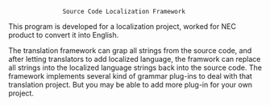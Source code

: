 
                   Source Code Localization Framework

This program is developed for a localization project, worked for NEC
product to convert it into English.

The translation framework can grap all strings from the source code,
and after letting translators to add localized language, the framwork
can replace all strings into the localized language strings back into
the source code. The framework implements several kind of grammar
plug-ins to deal with that translation project. But you may be able to
add more plug-in for your own project.
